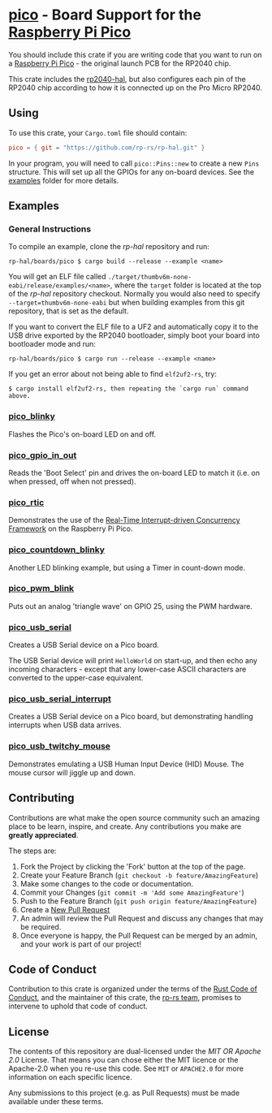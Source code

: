 # [pico] - Board Support for the [Raspberry Pi Pico]

You should include this crate if you are writing code that you want to run on
a [Raspberry Pi Pico] - the original launch PCB for the RP2040 chip.

This crate includes the [rp2040-hal], but also configures each pin of the
RP2040 chip according to how it is connected up on the Pro Micro RP2040.

[Raspberry Pi Pico]: https://www.raspberrypi.org/products/raspberry-pi-pico/
[pico]: https://github.com/rp-rs/rp-hal/tree/main/boards/pico
[rp2040-hal]: https://github.com/rp-rs/rp-hal/tree/main/rp2040-hal
[Raspberry Pi Silicon RP2040]: https://www.raspberrypi.org/products/rp2040/

## Using

To use this crate, your `Cargo.toml` file should contain:

```toml
pico = { git = "https://github.com/rp-rs/rp-hal.git" }
```

In your program, you will need to call `pico::Pins::new` to create
a new `Pins` structure. This will set up all the GPIOs for any on-board
devices. See the [examples](./examples) folder for more details.

## Examples

### General Instructions

To compile an example, clone the _rp-hal_ repository and run:

```console
rp-hal/boards/pico $ cargo build --release --example <name>
```

You will get an ELF file called
`./target/thumbv6m-none-eabi/release/examples/<name>`, where the `target`
folder is located at the top of the _rp-hal_ repository checkout. Normally
you would also need to specify `--target=thumbv6m-none-eabi` but when
building examples from this git repository, that is set as the default.

If you want to convert the ELF file to a UF2 and automatically copy it to the
USB drive exported by the RP2040 bootloader, simply boot your board into
bootloader mode and run:

```console
rp-hal/boards/pico $ cargo run --release --example <name>
```

If you get an error about not being able to find `elf2uf2-rs`, try:

```console
$ cargo install elf2uf2-rs, then repeating the `cargo run` command above.
```

### [pico_blinky](./examples/pico_blinky.rs)

Flashes the Pico's on-board LED on and off.

### [pico_gpio_in_out](./examples/pico_gpio_in_out.rs)

Reads the 'Boot Select' pin and drives the on-board LED to match it (i.e. on when pressed, off when not pressed).

### [pico_rtic](./examples/pico_rtic.rs)

Demonstrates the use of the [Real-Time Interrupt-driven Concurrency Framework] on the Raspberry Pi Pico.

[Real-Time Interrupt-driven Concurrency Framework]: https://rtic.rs

### [pico_countdown_blinky](./examples/pico_countdown_blinky.rs)

Another LED blinking example, but using a Timer in count-down mode.

### [pico_pwm_blink](./examples/pico_pwm_blink.rs)

Puts out an analog 'triangle wave' on GPIO 25, using the PWM hardware.

### [pico_usb_serial](./examples/pico_usb_serial.rs)

Creates a USB Serial device on a Pico board.

The USB Serial device will print `HelloWorld` on start-up, and then echo any
incoming characters - except that any lower-case ASCII characters are
converted to the upper-case equivalent.

### [pico_usb_serial_interrupt](./examples/pico_usb_serial_interrupt.rs)

Creates a USB Serial device on a Pico board, but demonstrating handling
interrupts when USB data arrives.

### [pico_usb_twitchy_mouse](./examples/pico_usb_twitchy_mouse.rs)

Demonstrates emulating a USB Human Input Device (HID) Mouse. The mouse
cursor will jiggle up and down.

## Contributing

Contributions are what make the open source community such an amazing place to
be learn, inspire, and create. Any contributions you make are **greatly
appreciated**.

The steps are:

1. Fork the Project by clicking the 'Fork' button at the top of the page.
2. Create your Feature Branch (`git checkout -b feature/AmazingFeature`)
3. Make some changes to the code or documentation.
4. Commit your Changes (`git commit -m 'Add some AmazingFeature'`)
5. Push to the Feature Branch (`git push origin feature/AmazingFeature`)
6. Create a [New Pull Request](https://github.com/rp-rs/rp-hal/pulls)
7. An admin will review the Pull Request and discuss any changes that may be required.
8. Once everyone is happy, the Pull Request can be merged by an admin, and your work is part of our project!

## Code of Conduct

Contribution to this crate is organized under the terms of the [Rust Code of
Conduct][CoC], and the maintainer of this crate, the [rp-rs team], promises
to intervene to uphold that code of conduct.

[CoC]: CODE_OF_CONDUCT.md
[rp-rs team]: https://github.com/orgs/rp-rs/teams/rp-rs

## License

The contents of this repository are dual-licensed under the _MIT OR Apache
2.0_ License. That means you can chose either the MIT licence or the
Apache-2.0 when you re-use this code. See `MIT` or `APACHE2.0` for more
information on each specific licence.

Any submissions to this project (e.g. as Pull Requests) must be made available
under these terms.
